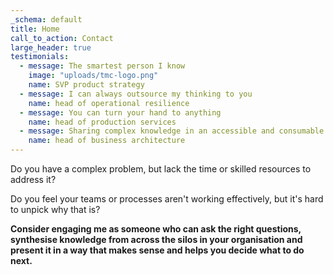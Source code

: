 ```yaml
---
_schema: default
title: Home
call_to_action: Contact
large_header: true
testimonials:
  - message: The smartest person I know
    image: "uploads/tmc-logo.png"
    name: SVP product strategy
  - message: I can always outsource my thinking to you
    name: head of operational resilience
  - message: You can turn your hand to anything
    name: head of production services
  - message: Sharing complex knowledge in an accessible and consumable way
    name: head of business architecture
---
```

Do you have a complex problem, but lack the time or skilled resources to address it?

Do you feel your teams or processes aren't working effectively, but it's hard to unpick why that is?

**Consider engaging me as someone who can ask the right questions, synthesise knowledge from across the silos in your organisation and present it in a way that makes sense and helps you decide what to do next.**

